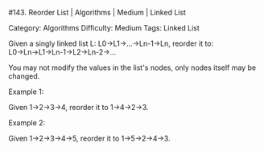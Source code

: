#143. Reorder List | Algorithms | Medium | Linked List

Category: Algorithms
Difficulty: Medium
Tags: Linked List

Given a singly linked list L: L0→L1→…→Ln-1→Ln,
reorder it to: L0→Ln→L1→Ln-1→L2→Ln-2→…

You may not modify the values in the list's nodes, only nodes itself may be changed.

Example 1:


Given 1->2->3->4, reorder it to 1->4->2->3.

Example 2:


Given 1->2->3->4->5, reorder it to 1->5->2->4->3.


